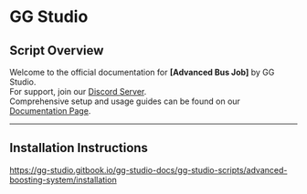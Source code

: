 # **GG Studio**

## **Script Overview**

Welcome to the official documentation for **[Advanced Bus Job]** by GG Studio.  
For support, join our [Discord Server](https://discord.gg/GMbRek7SFa).  
Comprehensive setup and usage guides can be found on our [Documentation Page](https://gg-studio.gitbook.io/gg-studio-docs).

---

## **Installation Instructions**

https://gg-studio.gitbook.io/gg-studio-docs/gg-studio-scripts/advanced-boosting-system/installation
